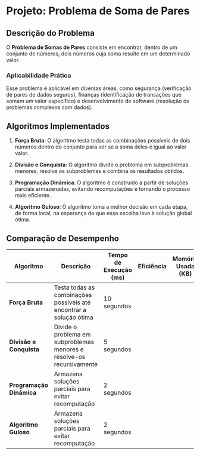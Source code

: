 # Projeto: Problema de Soma de Pares

## Descrição do Problema

O **Problema de Somas de Pares** consiste em encontrar, dentro de um conjunto de números, dois números cuja soma resulte em um determinado valor.

### Aplicabilidade Prática
Esse problema é aplicável em diversas áreas, como segurança (verificação de pares de dados seguros), finanças (identificação de transações que somam um valor específico) e desenvolvimento de software (resolução de problemas complexos com dados).

## Algoritmos Implementados

1. **Força Bruta**: O algoritmo testa todas as combinações possíveis de dois números dentro do conjunto para ver se a soma deles é igual ao valor valor.
   
2. **Divisão e Conquista**: O algoritmo divide o problema em subproblemas menores, resolve os subproblemas e combina os resultados obtidos.
   
3. **Programação Dinâmica**: O algoritmo é construído a partir de soluções parciais armazenadas, evitando recomputações e tornando o processo mais eficiente.

4. **Algoritmo Guloso**: O algoritmo toma a melhor decisão em cada etapa, de forma local, na esperança de que essa escolha leve à solução global ótima.


## Comparação de Desempenho

| Algoritmo               | Descrição                                                         | Tempo de Execução (ms)| Eficiência |Memória Usada (KB) | Observações |
|-------------------------|-------------------------------------------------------------------|-----------------------|------------|-------------------|-------------|
| **Força Bruta**          | Testa todas as combinações possíveis até encontrar a solução ótima | 10 segundos         |            |                   |             |
| **Divisão e Conquista**  | Divide o problema em subproblemas menores e resolve-os recursivamente | 5 segundos       |            |                   |             |
| **Programação Dinâmica** | Armazena soluções parciais para evitar recomputação               | 2 segundos           |            |                   |             |
| **Algoritmo Guloso**     | Armazena soluções parciais para evitar recomputação               | 2 segundos           |            |                   |             |
